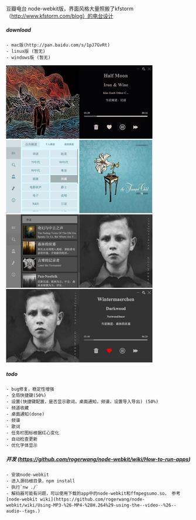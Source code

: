 豆瓣电台 node-webkit版，界面风格大量照搬了kfstorm（http://www.kfstorm.com/blog）的电台设计

##### download
    - mac版(http://pan.baidu.com/s/1pJ7GvRt)
    - linux版 (暂无)
    - windows版 (暂无)

<img src="assets/images/dbfm1.png" width="400" height=200 />

<img src="assets/images/dbfm3.png" width="400"  height=200  />

<img src="assets/images/dbfm5.png" width="400"  height=200  />

<img src="assets/images/dbfm6.png" width="400"  height=200  />

##### todo
    - bug修复，稳定性增强
    - 全局快捷键(50%)
    - 设置(快捷键配置，是否显示歌词，桌面通知，频谱，设置导入导出) (50%)
    - 频道收藏 
    - 桌面通知(done)
    - 频谱
    - 歌词
    - 任务栏图标根据红心变化
    - 自动检查更新
    - 优化字体显示
    

##### 开发 (https://github.com/rogerwang/node-webkit/wiki/How-to-run-apps)
    - 安装node-webkit
    - 进入源码根目录，npm install
    - 执行`nw ./`
    - 解码器可能有问题，可以使用下载的app中的node-webkit和ffmpegsumo.so， 参考[node-webkit wiki](https://github.com/rogerwang/node-webkit/wiki/Using-MP3-%26-MP4-%28H.264%29-using-the--video--%26--audio--tags.)
